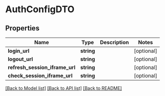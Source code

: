 # AuthConfigDTO

## Properties
Name | Type | Description | Notes
------------ | ------------- | ------------- | -------------
**login_url** | **string** |  | [optional] 
**logout_url** | **string** |  | [optional] 
**refresh_session_iframe_url** | **string** |  | [optional] 
**check_session_iframe_url** | **string** |  | [optional] 

[[Back to Model list]](../../README.md#documentation-for-models) [[Back to API list]](../../README.md#documentation-for-api-endpoints) [[Back to README]](../../README.md)

